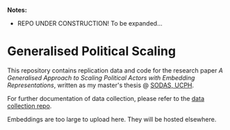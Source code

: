 **Notes:**
- REPO UNDER CONSTRUCTION! To be expanded...

# Generalised Political Scaling

This repository contains replication data and code for the research paper *A Generalised Approach to Scaling Political Actors with Embedding Representations*, written as my master's thesis @ [SODAS, UCPH](https://sodas.ku.dk/).

For further documentation of data collection, please refer to the [data collection repo](https://github.com/mathiasbruun/DCPA).

Embeddings are too large to upload here. They will be hosted elsewhere.